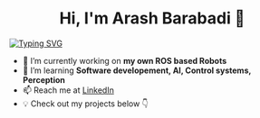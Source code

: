 # <div align="center">Hi, I'm Arash Barabadi 👋 </div>   

[![Typing SVG](https://readme-typing-svg.demolab.com?font=Fira+Code&size=25&pause=1000&center=true&width=1000&lines=Autonomous+Engineering+Student;Robotocist;Tech+Enthusiast)](https://git.io/typing-svg)

- 🔭 I’m currently working on **my own ROS based Robots**  
- 🌱 I’m learning **Software developement, AI, Control systems, Perception**  
- 📫 Reach me at [LinkedIn](https://linkedin.com/in/arash-barabadi)  
- 💡 Check out my projects below 👇 
